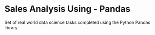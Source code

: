 # Sales Analysis Using - Pandas
Set of real world data science tasks completed using the Python Pandas library.
